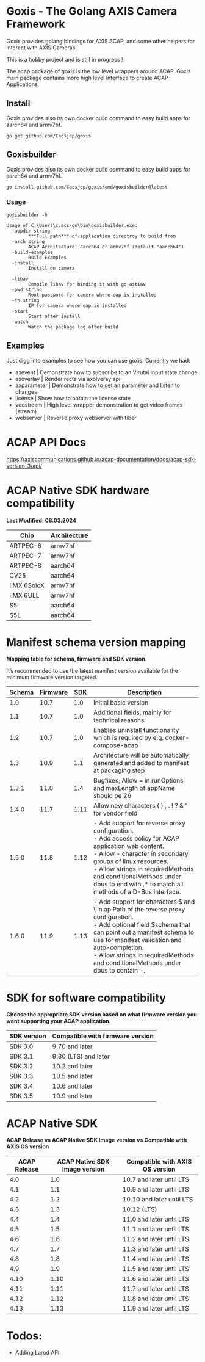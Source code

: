 
# Goxis - The Golang AXIS Camera Framework
Goxis provides golang bindings for AXIS ACAP,
and some other helpers for interact with AXIS Cameras.

This is a hobby project and is still in progress !

The acap package of goxis is the low level wrappers around ACAP.
Goxis main package contains more high level interface to create ACAP Applications.

## Install
Goxis provides also its own docker build command to easy build apps for aarch64 and armv7hf.
```
go get github.com/Cacsjep/goxis
```


## Goxisbuilder
Goxis provides also its own docker build command to easy build apps for aarch64 and armv7hf.
```
go install github.com/Cacsjep/goxis/cmd/goxisbuilder@latest
```

### Usage
```
goxisbuilder -h                            

Usage of C:\Users\c.acs\go\bin\goxisbuilder.exe:
  -appdir string
        ***Full path*** of application directroy to build from
  -arch string
        ACAP Architecture: aarch64 or armv7hf (default "aarch64")
  -build-examples
        Build Examples
  -install
        Install on camera

  -libav
        Compile libav for binding it with go-astiav
  -pwd string
        Root password for camera where eap is installed
  -ip string
        IP for camera where eap is installed
  -start
        Start after install
  -watch
        Watch the package log after build
```

## Examples
Just digg into examples to see how you can use goxis.
Currently we had:
  - axevent 	| Demonstrate how to subscribe to an Virutal Input state change
  - axoverlay	| Render rects via axolveray api
  - axparameter   | Demonstrate how to get an parameter and listen to changes
  - license 	| Show how to obtain the license state
  - vdostream 	| High level wrapper demonstration to get video frames (stream)
  - webserver     | Reverse proxy webserver with fiber


# ACAP API Docs
https://axiscommunications.github.io/acap-documentation/docs/acap-sdk-version-3/api/

# ACAP Native SDK hardware compatibility

**Last Modified: 08.03.2024**

| Chip          | Architecture |
|---------------|--------------|
| ARTPEC-6      | armv7hf      |
| ARTPEC-7      | armv7hf      |
| ARTPEC-8      | aarch64      |
| CV25          | aarch64      |
| i.MX 6SoloX   | armv7hf      |
| i.MX 6ULL     | armv7hf      |
| S5            | aarch64      |
| S5L           | aarch64      |

# Manifest schema version mapping

**Mapping table for schema, firmware and SDK version.**

It’s recommended to use the latest manifest version available for the minimum firmware version targeted.

| Schema | Firmware | SDK  | Description |
|--------|----------|------|-------------|
| 1.0    | 10.7     | 1.0  | Initial basic version |
| 1.1    | 10.7     | 1.0  | Additional fields, mainly for technical reasons |
| 1.2    | 10.7     | 1.0  | Enables uninstall functionality which is required by e.g. docker-compose-acap |
| 1.3    | 10.9     | 1.1  | Architecture will be automatically generated and added to manifest at packaging step |
| 1.3.1  | 11.0     | 1.4  | Bugfixes; Allow = in runOptions and maxLength of appName should be 26 |
| 1.4.0  | 11.7     | 1.11 | Allow new characters ( ) , . ! ? & ' for vendor field |
| 1.5.0  | 11.8     | 1.12 | - Add support for reverse proxy configuration.<br>- Add access policy for ACAP application web content.<br>- Allow - character in secondary groups of linux resources.<br>- Allow strings in requiredMethods and conditionalMethods under dbus to end with .* to match all methods of a D-Bus interface. |
| 1.6.0  | 11.9     | 1.13 | - Add support for characters $ and \ in apiPath of the reverse proxy configuration.<br>- Add optional field $schema that can point out a manifest schema to use for manifest validation and auto-completion.<br>- Allow strings in requiredMethods and conditionalMethods under dbus to contain -. |

# SDK for software compatibility

**Choose the appropriate SDK version based on what firmware version you want supporting your ACAP application.**

| SDK version | Compatible with firmware version |
|-------------|----------------------------------|
| SDK 3.0     | 9.70 and later                   |
| SDK 3.1     | 9.80 (LTS) and later             |
| SDK 3.2     | 10.2 and later                   |
| SDK 3.3     | 10.5 and later                   |
| SDK 3.4     | 10.6 and later                   |
| SDK 3.5     | 10.9 and later                   |

# ACAP Native SDK

**ACAP Release vs ACAP Native SDK Image version vs Compatible with AXIS OS version**

| ACAP Release | ACAP Native SDK Image version | Compatible with AXIS OS version |
|--------------|-------------------------------|---------------------------------|
| 4.0          | 1.0                           | 10.7 and later until LTS        |
| 4.1          | 1.1                           | 10.9 and later until LTS        |
| 4.2          | 1.2                           | 10.10 and later until LTS       |
| 4.3          | 1.3                           | 10.12 (LTS)                     |
| 4.4          | 1.4                           | 11.0 and later until LTS        |
| 4.5          | 1.5                           | 11.1 and later until LTS        |
| 4.6          | 1.6                           | 11.2 and later until LTS        |
| 4.7          | 1.7                           | 11.3 and later until LTS        |
| 4.8          | 1.8                           | 11.4 and later until LTS        |
| 4.9          | 1.9                           | 11.5 and later until LTS        |
| 4.10         | 1.10                          | 11.6 and later until LTS        |
| 4.11         | 1.11                          | 11.7 and later until LTS        |
| 4.12         | 1.12                          | 11.8 and later until LTS        |
| 4.13         | 1.13                          | 11.9 and later until LTS        |


# Todos:
  - Adding Larod API